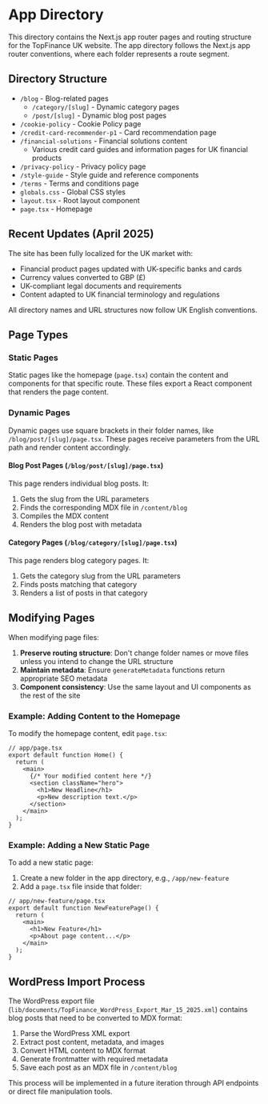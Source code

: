 # App Directory

This directory contains the Next.js app router pages and routing structure for the TopFinance UK website. The app directory follows the Next.js app router conventions, where each folder represents a route segment.

## Directory Structure

- `/blog` - Blog-related pages
  - `/category/[slug]` - Dynamic category pages
  - `/post/[slug]` - Dynamic blog post pages
- `/cookie-policy` - Cookie Policy page
- `/credit-card-recommender-p1` - Card recommendation page
- `/financial-solutions` - Financial solutions content
  - Various credit card guides and information pages for UK financial products
- `/privacy-policy` - Privacy policy page
- `/style-guide` - Style guide and reference components
- `/terms` - Terms and conditions page
- `globals.css` - Global CSS styles
- `layout.tsx` - Root layout component
- `page.tsx` - Homepage

## Recent Updates (April 2025)

The site has been fully localized for the UK market with:

- Financial product pages updated with UK-specific banks and cards
- Currency values converted to GBP (£)
- UK-compliant legal documents and requirements
- Content adapted to UK financial terminology and regulations

All directory names and URL structures now follow UK English conventions.

## Page Types

### Static Pages

Static pages like the homepage (`page.tsx`) contain the content and components for that specific route. These files export a React component that renders the page content.

### Dynamic Pages

Dynamic pages use square brackets in their folder names, like `/blog/post/[slug]/page.tsx`. These pages receive parameters from the URL path and render content accordingly.

#### Blog Post Pages (`/blog/post/[slug]/page.tsx`)

This page renders individual blog posts. It:

1. Gets the slug from the URL parameters
2. Finds the corresponding MDX file in `/content/blog`
3. Compiles the MDX content
4. Renders the blog post with metadata

#### Category Pages (`/blog/category/[slug]/page.tsx`)

This page renders blog category pages. It:

1. Gets the category slug from the URL parameters
2. Finds posts matching that category
3. Renders a list of posts in that category

## Modifying Pages

When modifying page files:

1. **Preserve routing structure**: Don't change folder names or move files unless you intend to change the URL structure
2. **Maintain metadata**: Ensure `generateMetadata` functions return appropriate SEO metadata
3. **Component consistency**: Use the same layout and UI components as the rest of the site

### Example: Adding Content to the Homepage

To modify the homepage content, edit `page.tsx`:

```tsx
// app/page.tsx
export default function Home() {
  return (
    <main>
      {/* Your modified content here */}
      <section className="hero">
        <h1>New Headline</h1>
        <p>New description text.</p>
      </section>
    </main>
  );
}
```

### Example: Adding a New Static Page

To add a new static page:

1. Create a new folder in the app directory, e.g., `/app/new-feature`
2. Add a `page.tsx` file inside that folder:

```tsx
// app/new-feature/page.tsx
export default function NewFeaturePage() {
  return (
    <main>
      <h1>New Feature</h1>
      <p>About page content...</p>
    </main>
  );
}
```

## WordPress Import Process

The WordPress export file (`lib/documents/TopFinance_WordPress_Export_Mar_15_2025.xml`) contains blog posts that need to be converted to MDX format:

1. Parse the WordPress XML export
2. Extract post content, metadata, and images
3. Convert HTML content to MDX format
4. Generate frontmatter with required metadata
5. Save each post as an MDX file in `/content/blog`

This process will be implemented in a future iteration through API endpoints or direct file manipulation tools.
